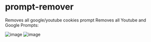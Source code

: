 # prompt-remover
Removes all google/youtube cookies prompt
Removes all Youtube and Google Prompts:


![image](https://github.com/SlimyRedstone/prompt-remover/assets/49628477/88aa2d15-cc2e-446f-a599-1e71b36cc002)
![image](https://github.com/SlimyRedstone/prompt-remover/assets/49628477/82fa9dfb-ddad-4582-bc00-4be51a9d63b7)
